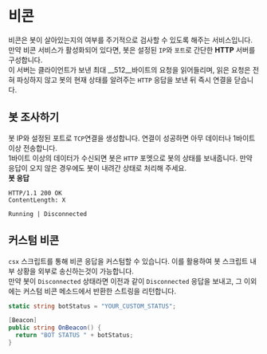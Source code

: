 비콘
=====
비콘은 봇이 살아있는지의 여부를 주기적으로 검사할 수 있도록 해주는 서비스입니다.<br>
만약 비콘 서비스가 활성화되어 있다면, 봇은 설정된 `IP`와 `포트`로 간단한 __HTTP__ 서버를 구성합니다.<br>
이 서버는 클라이언트가 보낸 최대 __512__바이트의 요청을 읽어들리며, 읽은 요청은 전혀 파싱하지 않고 봇의 현재 상태를 알려주는 `HTTP` 응답을 보낸 뒤 즉시 연결을 닫습니다.

봇 조사하기
----
봇 IP와 설정된 포트로 `TCP`연결을 생성합니다. 연결이 성공하면 아무 데이터나 1바이트 이상 전송합니다.<br>
1바이트 이상의 데이터가 수신되면 봇은 `HTTP` 포멧으로 봇의 상태를 보내줍니다. 만약 응답이 오지 않은 경우에도 봇이 내려간 상태로 처리해 주세요.
<br>
__봇 응답__
```
HTTP/1.1 200 OK
ContentLength: X

Running | Disconnected
```

커스텀 비콘
----
`csx` 스크립트를 통해 비콘 응답을 커스텀할 수 있습니다. 이를 활용하여 봇 스크립트 내부 상황을 외부로 송신하는것이 가능합니다.<br>
만약 봇이 `Disconnected` 상태라면 이전과 같이 `Disconnected` 응답을 보내고, 그 이외에는 커스텀 비콘 메소드에서 반환한 스트링을 리턴합니다.
```cs
static string botStatus = "YOUR_CUSTOM_STATUS";

[Beacon]
public string OnBeacon() {
  return "BOT STATUS " + botStatus;
}
```
